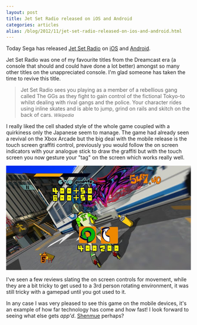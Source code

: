 ```yaml
---
layout: post
title: Jet Set Radio released on iOS and Android
categories: articles
alias: /blog/2012/11/jet-set-radio-released-on-ios-and-android.html
---
```

Today Sega has released [Jet Set Radio](http://www.sega.co.uk/games/jet-set-radio/) on [iOS](https://itunes.apple.com/gb/app/jet-set-radio/id554531935?mt=8) and [Android](https://play.google.com/store/apps/details?id=com.sega.jetsetradio).

Jet Set Radio was one of my favourite titles from the Dreamcast era (a console that should and could have done a lot better) amongst so many other titles on the unappreciated console. I'm glad someone has taken the time to revive this title.

> Jet Set Radio sees you playing as a member of a rebellious gang called The GGs as they fight to gain control of the fictional Tokyo-to whilst dealing with rival gangs and the police. Your character rides using inline skates and is able to jump, grind on rails and skitch on the back of cars. <small><cite>Wikipedia</cite></small>

I really liked the cell shaded style of the whole game coupled with a quirkiness only the Japanese seem to manage. The game had already seen a revival on the Xbox Arcade but the big deal with the mobile release is the touch screen graffiti control, previously you would follow the on screen indicators with your analogue stick to draw the graffiti but with the touch screen you now gesture your "tag" on the screen which works really well.

<div class="img-centered"><img src="/media/articles/jet-set-radio-released-on-ios-and-android/touchtastic.jpg" alt="Jet Set Radio"></div>

I've seen a few reviews slating the on screen controls for movement, while they are a bit tricky to get used to a 3rd person rotating environment, it was still tricky with a gamepad until you got used to it.

In any case I was very pleased to see this game on the mobile devices, it's an example of how far technology has come and how fast! I look forward to seeing what else gets _app'd_. [Shenmue](http://wikipedia.org/wiki/Shenmue) perhaps?
